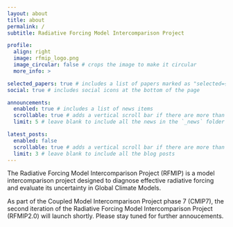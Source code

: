 ```yaml
---
layout: about
title: about
permalink: /
subtitle: Radiative Forcing Model Intercomparison Project

profile:
  align: right
  image: rfmip_logo.png
  image_circular: false # crops the image to make it circular
  more_info: >

selected_papers: true # includes a list of papers marked as "selected={true}"
social: true # includes social icons at the bottom of the page

announcements:
  enabled: true # includes a list of news items
  scrollable: true # adds a vertical scroll bar if there are more than 3 news items
  limit: 5 # leave blank to include all the news in the `_news` folder

latest_posts:
  enabled: false
  scrollable: true # adds a vertical scroll bar if there are more than 3 new posts items
  limit: 3 # leave blank to include all the blog posts
---
```


The Radiative Forcing Model Intercomparison Project (RFMIP) is a model intercomparison project designed to diagnose effective radiative forcing and evaluate its uncertainty in Global Climate Models.

As part of the Coupled Model Intercomparison Project phase 7 (CMIP7), the second iteration of the Radiative Forcing Model Intercomparison Project (RFMIP2.0) will launch shortly. Please stay tuned for further annoucements.
